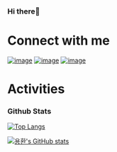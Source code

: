 ### Hi there👋

# Connect with me

[![image](https://img.shields.io/badge/-TISTORY-lightgrey)](https://hwan33.tistory.com/)
[![image](https://img.shields.io/badge/-VELOG-brightgreen)](https://velog.io/@hahahaa8642)
[![image](https://img.shields.io/badge/-GMAIL-red)](mailto:hahahaa8642@gmail.com)

# Activities

### Github Stats
[![Top Langs](https://github-readme-stats.vercel.app/api/top-langs/?username=anuraghazra&layout=compact)](https://github.com/anuraghazra/github-readme-stats)

[![용환's GitHub stats](https://github-readme-stats.vercel.app/api?username=yongyongkr)](https://github.com/anuraghazra/github-readme-stats)
